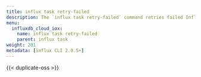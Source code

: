 ```yaml
---
title: influx task retry-failed
description: The `influx task retry-failed` command retries failed InfluxDB task runs.
menu:
  influxdb_cloud_iox:
    name: influx task retry-failed
    parent: influx task
weight: 201
metadata: [influx CLI 2.0.5+]
---
```


{{< duplicate-oss >}}
